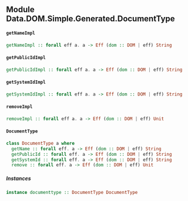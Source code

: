 ## Module Data.DOM.Simple.Generated.DocumentType

#### `getNameImpl`

``` purescript
getNameImpl :: forall eff a. a -> Eff (dom :: DOM | eff) String
```

#### `getPublicIdImpl`

``` purescript
getPublicIdImpl :: forall eff a. a -> Eff (dom :: DOM | eff) String
```

#### `getSystemIdImpl`

``` purescript
getSystemIdImpl :: forall eff a. a -> Eff (dom :: DOM | eff) String
```

#### `removeImpl`

``` purescript
removeImpl :: forall eff a. a -> Eff (dom :: DOM | eff) Unit
```

#### `DocumentType`

``` purescript
class DocumentType a where
  getName :: forall eff. a -> Eff (dom :: DOM | eff) String
  getPublicId :: forall eff. a -> Eff (dom :: DOM | eff) String
  getSystemId :: forall eff. a -> Eff (dom :: DOM | eff) String
  remove :: forall eff. a -> Eff (dom :: DOM | eff) Unit
```

##### Instances
``` purescript
instance documenttype :: DocumentType DocumentType
```


